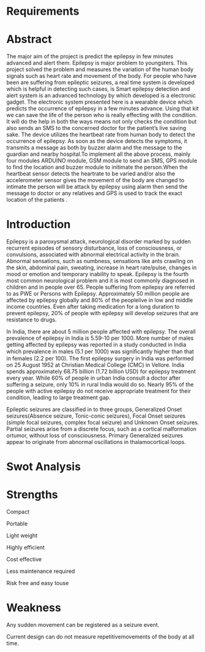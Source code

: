 # Requirements
# Abstract
The major aim of the project is predict the epilepsy in few minutes advanced and alert them. Epilepsy is major problem to youngsters. This project solved the problem and measures the variation of the human body signals such as heart rate and movement of the body. For people who have been are suffering from epileptic seizures, a real time system is developed which is helpful in detecting such cases, is Smart epilepsy detection and alert system is an advanced technology by which developed is a electronic gadget. The electronic system presented here is a wearable device which predicts the occurrence of epilepsy in a few minutes advance. Using that kit we can save the life of the person who is really effecting with the condition. It will do the help in both the ways means not only checks the condition but also sends an SMS to the concerned doctor for the patient’s live saving sake. The device utilizes the heartbeat rate from human body to detect the occurrence of epilepsy. As soon as the device detects the symptoms, it transmits a message as both by buzzer alarm and the message to the guardian and nearby hospital.To implement all the above process, mainly four modules ARDUINO module, GSM module to send an SMS, GPS module to find the location and buzzer module to initimate the person.When the heartbeat sensor detects the heartrate to be varied and/or also the accelerometer sensor gives the movement of the body are changed to intimate the person will be attack by epilepsy using alarm then send the message to doctor or any relatives and GPS is used to track the exact location of the patients . 
# Introduction
Epilepsy is a paroxysmal attack, neurological disorder marked by sudden recurrent episodes of sensory disturbance, loss of consciousness, or convulsions, associated with abnormal electrical activity in the brain. Abnormal sensations, such as numbness, sensations like ants crawling on the skin, abdominal pain, sweating, increase in heart rate/pulse, changes in mood or emotion and  temporary inability to speak. Epilepsy is the fourth most common neurological problem and it is most commonly diagnosed in children and in people over 65. People suffering from epilepsy are referred to as PWE or Persons with Epilepsy.  Approximately 50 million people are affected by epilepsy globally and 80% of the peoplelive in low and middle income countries. Even after taking medication for a long duration to prevent epilepsy, 20% of people with epilepsy will develop seizures that are resistance to drugs.

In India, there are about 5 million people affected with epilepsy. The overall prevalence of epilepsy in India is 5.59-10 per 1000. More number of males getting affected by epilepsy was reported in a study conducted in India which prevalence in males (5.1 per 1000) was signiﬁcantly higher than that in females (2.2 per 100). The first epilepsy surgery in India was performed on 25 August 1952 at Christian Medical College (CMC) in Vellore. India spends approximately 68.75 billion (1.72 billion USD) for epilepsy treatment every year. While 60% of people in urban India consult a doctor after suffering a seizure, only 10% in rural India would do so.  Nearly 95% of the people with active epilepsy do not receive appropriate treatment for their condition, leading to large treatment gap.


Epileptic seizures are classified in to three groups, Generalized Onset seizures(Absence seizure, Tonic-conic seizures), Focal Onset seizures (simple focal seizures, complex focal seizure) and Unknown Onset seizures. Partial seizures arise from a discrete focus, such as a cortical malformation ortumor, without loss of consciousness. Primary Generalized seizures appear to originate from abnormal oscillations in thalamocortical loops.
# Swot Analysis
# Strengths
Compact

Portable

Light weight

Highly efficient

Cost effective

Less maintenance required

Risk free and easy touse
# Weakness
Any sudden movement can be registered as a seizure event.

Current design can do not measure repetitivemovements of the body at all time.



